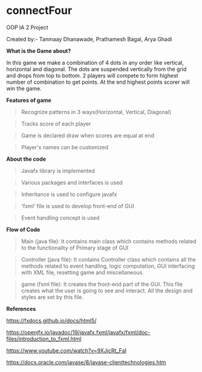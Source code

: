 # connectFour
OOP IA 2 Project

Created by:-
 Tanmaay Dhanawade, Prathamesh Bagal, Arya Ghadi
 
 
**What is the Game about?**
 
 In this game we make a combination of 4 dots in any order like vertical, horizontal and diagonal. The dots are suspended vertically from the grid and drops from top to 
 bottom. 2 players will compete to form highest number of combination to get points. At the end highest points scorer will win the game.
 
**Features of game**
>Recognize patterns in 3 ways(Horizontal, Vertical, Diagonal)

>Tracks score of each player

>Game is declared draw when scores are equal at end

>Player's names can be customized
  
**About the code**  
>Javafx library is implemented

>Various packages and interfaces is used

>Inheritance is used to configure javafx

>'fxml' file is used to develop front-end of GUI

>Event handling concept is used

**Flow of Code**
>Main (java file): It contains main class which contains methods related to the functionality of Primary stage of GUI

>Controller (java file): It contains Controller class which contains all the methods related to event handling, logic computation, GUI interfacing with XML file, 
resetting game and miscellaneous.

>game (fxml file): It creates the front-end part of the GUI. This file creates what the user is going to see and interact. All the design and styles are set by this 
file.

**References**

https://fxdocs.github.io/docs/html5/

https://openjfx.io/javadoc/19/javafx.fxml/javafx/fxml/doc-files/introduction_to_fxml.html

https://www.youtube.com/watch?v=9XJicRt_FaI

https://docs.oracle.com/javase/8/javase-clienttechnologies.htm

  
  
